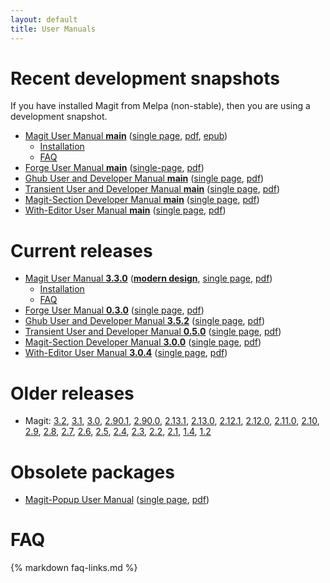 ```yaml
---
layout: default
title: User Manuals
---
```


# Recent development snapshots

If you have installed Magit from Melpa (non-stable), then you are
using a development snapshot.

- [Magit User Manual **main**](/manual/magit)
  ([single page](/manual/magit.html),
  [pdf](/manual/magit.pdf),
  [epub](/manual/magit.epub))
  - [Installation](/manual/magit/Installation.html)
  - [FAQ](/manual/magit/FAQ.html)
- [Forge User Manual **main**](/manual/forge)
  ([single-page](/manual/forge.html),
   [pdf](/manual/forge.pdf))
- [Ghub User and Developer Manual **main**](/manual/ghub)
  ([single page](/manual/ghub.html),
  [pdf](/manual/ghub.pdf))
- [Transient User and Developer Manual **main**](/manual/transient)
  ([single page](/manual/transient.html),
  [pdf](/manual/transient.pdf))
- [Magit-Section Developer Manual **main**](/manual/magit-section)
  ([single page](/manual/magit-section.html),
  [pdf](/manual/magit-section.pdf))
- [With-Editor User Manual **main**](/manual/with-editor)
  ([single page](/manual/with-editor.html),
  [pdf](/manual/with-editor.pdf))

# Current releases

- [Magit User Manual **3.3.0**](/manual/3.3.0/magit)
  ([**modern design**](https://www.emacsdocs.org/docs/magit/Top),
  [single page](/manual/3.3.0/magit.html),
  [pdf](/manual/3.3.0/magit.pdf))
  - [Installation](/manual/3.3.0/magit/Installation.html)
  - [FAQ](/manual/3.3.0/magit/FAQ.html)
- [Forge User Manual **0.3.0**](/manual/0.3.0/forge)
  ([single page](/manual/0.3.0/forge.html),
  [pdf](/manual/0.3.0/forge.pdf))
- [Ghub User and Developer Manual **3.5.2**](/manual/3.5.2/ghub)
  ([single page](/manual/3.5.2/ghub.html),
  [pdf](/manual/3.5.2/ghub.pdf))
- [Transient User and Developer Manual **0.5.0**](/manual/0.5.0/transient)
  ([single page](/manual/0.5.0/transient.html),
  [pdf](/manual/0.5.0/transient.pdf))
- [Magit-Section Developer Manual **3.0.0**](/manual/3.0.0/magit-section)
  ([single page](/manual/3.0.0/magit-section.html),
  [pdf](/manual/3.0.0/magit-section.pdf))
- [With-Editor User Manual **3.0.4**](/manual/3.0.4/with-editor)
  ([single page](/manual/3.0.4/with-editor.html),
  [pdf](/manual/3.0.4/with-editor.pdf))

# Older releases

- Magit:
  [3.2](/manual/3.2.0/magit.pdf),
  [3.1](/manual/3.1.0/magit.pdf),
  [3.0](/manual/3.0.0/magit.pdf),
  [2.90.1](/manual/2.90.1/magit.pdf),
  [2.90.0](/manual/2.90.0/magit.pdf),
  [2.13.1](/manual/2.13.1/magit.pdf),
  [2.13.0](/manual/2.13.0/magit.pdf),
  [2.12.1](/manual/2.12.1/magit.pdf),
  [2.12.0](/manual/2.12.0/magit.pdf),
  [2.11.0](/manual/2.11.0/magit.pdf),
  [2.10](/manual/2.10/magit.pdf),
  [2.9](/manual/2.9/magit.pdf),
  [2.8](/manual/2.8/magit.pdf),
  [2.7](/manual/2.7/magit.pdf),
  [2.6](/manual/2.6/magit.pdf),
  [2.5](/manual/2.5/magit.pdf),
  [2.4](/manual/2.4/magit.pdf),
  [2.3](/manual/2.3/magit.pdf),
  [2.2](/manual/2.2/magit.pdf),
  [2.1](/manual/2.1/magit.pdf),
  [1.4](/manual/1.4/magit.pdf),
  [1.2](/manual/1.2/magit.pdf)

# Obsolete packages

- [Magit-Popup User Manual](/manual/magit-popup)
  ([single page](/manual/magit-popup.html),
  [pdf](/manual/magit-popup.pdf))

# FAQ

{% markdown faq-links.md %}
